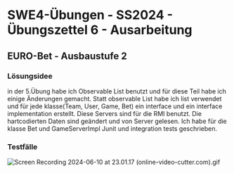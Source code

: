 # **SWE4-Übungen - SS2024 - Übungszettel 6 - Ausarbeitung**

## **EURO-Bet - Ausbaustufe 2**

### **Lösungsidee**
in der 5.Übung habe ich Observable List benutzt und für diese Teil habe ich einige Änderungen gemacht. Statt observable List habe ich list verwendet und für jede klasse(Team, User, Game, Bet) ein interface und ein interface implementation erstellt. Diese Servers sind für die RMI benutzt.
Die hartcodierten Daten sind geändert und von Server gelesen.
Ich habe für die klasse Bet und GameServerImpl Junit und integration tests geschrieben.

### **Testfälle**
![Screen Recording 2024-06-10 at 23.01.17 (online-video-cutter.com).gif](Screen%20Recording%202024-06-10%20at%2023.01.17%20%28online-video-cutter.com%29.gif)
